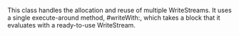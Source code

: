 This class handles the allocation and reuse of multiple WriteStreams. It uses a single execute-around method, #writeWith:, which takes a block that it evaluates with a ready-to-use WriteStream.
